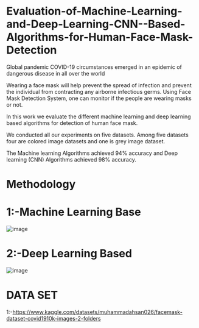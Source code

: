 # Evaluation-of-Machine-Learning-and-Deep-Learning-CNN--Based-Algorithms-for-Human-Face-Mask-Detection
Global pandemic COVID-19 circumstances emerged in an epidemic of dangerous disease in all over the world

Wearing a face mask will help prevent the spread of infection and prevent the individual from contracting any airborne infectious germs.
Using Face Mask Detection System, one can monitor if the people are wearing masks or not. 

In this work we evaluate the different machine learning and deep learning based algorithms for detection of human face mask.

We conducted all our experiments on five datasets. Among five datasets four are colored image datasets and one is grey image dataset.

The Machine learning Algorithms achieved 94% accuracy and Deep learning (CNN) Algorithms achieved 98% accuracy.
# Methodology
# 1:-Machine Learning Base
![image](https://github.com/user-attachments/assets/2b92da76-93e7-4e6f-bf31-0d95159a8b67)
# 2:-Deep Learning Based
![image](https://github.com/user-attachments/assets/7bf4d29b-ce9f-49ec-bcb6-4d9c8f3ff4a2)
# DATA SET
1:-https://www.kaggle.com/datasets/muhammadahsan026/facemask-dataset-covid1910k-images-2-folders





